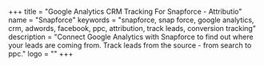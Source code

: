 +++
title = "Google Analytics CRM Tracking For Snapforce - Attributio"
name = "Snapforce"
keywords = "snapforce, snap force, google analytics, crm, adwords, facebook, ppc, attribution, track leads, conversion tracking"
description = "Connect Google Analytics with Snapforce to find out where your leads are coming from. Track leads from the source - from search to ppc."
logo = ""
+++
